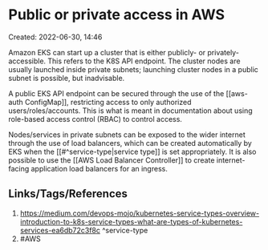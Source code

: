 # Public or private access in AWS
Created: 2022-06-30, 14:46

Amazon EKS can start up a cluster that is either publicly- or privately-accessible.  This refers to the K8S API endpoint.  The cluster nodes are usually launched inside private subnets; launching cluster nodes in a public subnet is possible, but inadvisable.

A public EKS API endpoint can be secured through the use of the [[aws-auth ConfigMap]], restricting access to only authorized users/roles/accounts.  This is what is meant in documentation about using role-based access control (RBAC) to control access.

Nodes/services in private subnets can be exposed to the wider internet through the use of load balancers, which can be created automatically by EKS when the [[#^service-type|service type]] is set appropriately.  It is also possible to use the [[AWS Load Balancer Controller]] to create internet-facing application load balancers for an ingress.

## Links/Tags/References
1. https://medium.com/devops-mojo/kubernetes-service-types-overview-introduction-to-k8s-service-types-what-are-types-of-kubernetes-services-ea6db72c3f8c ^service-type
2. #AWS